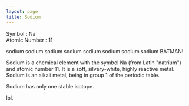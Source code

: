 ```yaml
---
layout: page
title: Sodium
---
```



Symbol : Na  
Atomic Number : 11  

sodium sodium sodium sodium sodium sodium sodium sodium BATMAN!

Sodium is a chemical element with the symbol Na (from Latin "natrium") and atomic number 11. 
It is a soft, silvery-white, highly reactive metal. Sodium is an alkali metal, being in group 1 of the periodic table.

Sodium has only one stable isotope.

lol.
